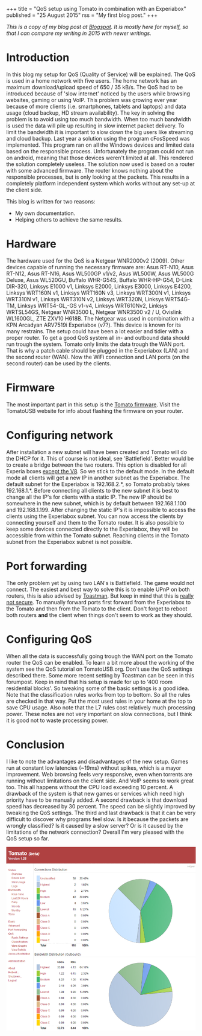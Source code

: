 +++
title = "QoS setup using Tomato in combination with an Experiabox"
published = "25 August 2015"
rss = "My first blog post."
+++

*This is a copy of my blog post at [Blogspot](https://rikhui.blogspot.com/2015/08/qossetuptomato.html).
It is mostly here for myself, so that I can compare my writing in 2015 with newer writings.*

# Introduction

In this blog my setup for QoS (Quality of Service) will be explained. 
The QoS is used in a home network with five users. 
The home network has an maximum download/upload speed of 650 / 35 kB/s. 
The QoS had to be introduced because of 'slow internet' noticed by the users while browsing websites, gaming or using VoIP. 
This problem was growing ever year because of more clients (i.e. smartphones, tablets and laptops) and data usage (cloud backup, HD stream availability). 
The key in solving the problem is to avoid using too much bandwidth. 
When too much bandwidth is used the data will pile up resulting in slow internet packet delivery. 
To limit the bandwidth it is important to slow down the big users like streaming and cloud backup. 
Last year a solution using the program cFosSpeed was implemented. 
This program ran on all the Windows devices and limited data based on the responsible process. 
Unfortunately the program could not run on android, meaning that those devices weren't limited at all. 
This rendered the solution completely useless. 
The solution now used is based on a router with some advanced firmware. 
The router knows nothing about the responsible processes, but is only looking at the packets. 
This results in a completely platform independent system which works without any set-up at the client side. 

This blog is written for two reasons:

- My own documentation.
- Helping others to achieve the same results.

# Hardware
The hardware used for the QoS is a Netgear WNR2000v2 (2009). Other devices capable of running the necessary firmware are:
Asus RT-N10, Asus RT-N12, Asus RT-N16, Asus WL500GP v1/v2, Asus WL500W, Asus WL500G Deluxe, Asus WL520GU, Buffalo WHR-G54S, Buffalo WHR-HP-G54, D-Link DIR-320, Linksys E1000 v1, Linksys E2000, Linksys E3000, Linksys E4200, Linksys WRT160N v1, Linksys WRT160N v3, Linksys WRT300N v1, Linksys WRT310N v1, Linksys WRT310N v2, Linksys WRT320N, Linksys WRT54G-TM, Linksys WRT54-GL,-GS v1-v4, Linksys WRT610Nv2, Linksys WRTSL54GS, Netgear WNR3500 L, Netgear WNR3500 v2 / U, Ovislink WL1600GL, ZTE ZXV10 H618B.
The Netgear was used in combination with a KPN Arcadyan ARV7519i Experiabox (v7?).
This device is known for its many restrains. The setup could have been a lot easier and tidier with a proper router.
To get a good QoS system all in- and outbound data should run trough the system. Tomato only limits the data trough the WAN port. 
That is why a patch cable should be plugged in the Experiabox (LAN) and the second router (WAN). 
Now the WiFi connection and LAN ports (on the second router) can be used by the clients. 

# Firmware
The most important part in this setup is the [Tomato firmware](http://tomatousb.org/). Visit the TomatoUSB website for info about flashing the firmware on your router. 

# Configuring network
After installation a new subnet will have been created and Tomato will do the DHCP for it. 
This of course is not ideal, see 'Battlefield'. 
Better would be to create a bridge between the two routers. This option is disabled for all Experia boxes [except the V8](https://gathering.tweakers.net/forum/list_messages/1610316). 
So we stick to the default mode. 
In the default mode all clients will get a new IP in another subnet as the Experiabox. 
The default subnet for the Experiabox is 192.168.2.\*, so Tomato probably takes 192.168.1.\*. 
Before connecting all clients to the new subnet it is best to change all the IP's for clients with a static IP. 
The new IP should be somewhere in the new subnet, which is by default between 192.168.1.100 and 192.168.1.199. 
After changing the static IP's it is impossible to access the clients using the Experiabox subnet. 
You can now access the clients by connecting yourself and them to the Tomato router. 
It is also possible to keep some devices connected directly to the Experiabox, they will be accessible from within the Tomato subnet. 
Reaching clients in the Tomato subnet from the Experiabox subnet is not possible.

# Port forwarding
The only problem yet by using two LAN's is Battlefield. 
The game would not connect. 
The easiest and best way to solve this is to enable UPnP on both routers, this is also advised by [Toastman](http://www.linksysinfo.org/index.php?threads/using-qos-tutorial-and-discussion.28349/#post-138449). 
But keep in mind that this is [really not secure](http://security.stackexchange.com/questions/38631/what-are-the-security-implications-of-enabling-upnp-in-my-home-router#38661). 
To manually forward ports first forward from the Experiabox to the Tomato and then from the Tomato to the client.
Don't forget to reboot both routers **and** the client when things don't seem to work as they should.

# Configuring QoS
When all the data is successfully going trough the WAN port on the 
Tomato router the QoS can be enabled. 
To learn a bit more about the working of the system see the QoS tutorial on TomatoUSB.org. 
Don't use the QoS settings described there. 
Some more recent setting by Toastman can be seen in this forumpost.
Keep in mind that his setup is made for up to '400 room residential blocks'. 
So tweaking some of the basic settings is a good idea. 
Note that the classification rules works from top to bottom. 
So all the rules are checked in that way. 
Put the most used rules in your home at the top to save CPU usage. 
Also note that the L7 rules cost relatively much processing power. 
These notes are not very important on slow connections, but I think it is good not to waste processing power.

# Conclusion
I like to note the advantages and disadvantages of the new setup. 
Games run at constant low latencies (~19ms) without spikes, which is a mayor improvement. 
Web browsing feels very responsive, even when torrents are running without limitations on the client side. 
And VoIP seems to work great too. 
This all happens without the CPU load exceeding 10 percent. 
A drawback of the system is that new games or services which need high priority have to be manually added. 
A second drawback is that download speed has decreased by 30 percent. 
The speed can be slightly improved by tweaking the QoS settings. 
The third and last drawback is that it can be very difficult to discover why programs feel slow. 
Is it because the packets are wrongly classified? 
Is it caused by a slow server? 
Or is it caused by the limitations of the network connection?
Overall I'm very pleased with the QoS setup so far.

![Tomato screenshot](/assets/tomato.png)
